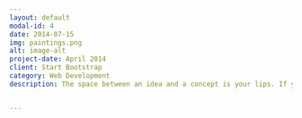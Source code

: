 ```yaml
---
layout: default
modal-id: 4
date: 2014-07-15
img: paintings.png
alt: image-alt
project-date: April 2014
client: Start Bootstrap
category: Web Development
description: The space between an idea and a concept is your lips. If you can’t say it out loud you can’t do it. - NICK LONGO


---
```

